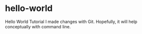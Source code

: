 # hello-world
Hello World Tutorial
I made changes with Git. Hopefully, it will help conceptually with command line.
